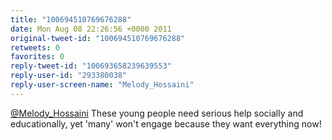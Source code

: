 ```yaml
---
title: "100694510769676288"
date: Mon Aug 08 22:26:56 +0000 2011
original-tweet-id: "100694510769676288"
retweets: 0
favorites: 0
reply-tweet-id: "100693658239639553"
reply-user-id: "293380038"
reply-user-screen-name: "Melody_Hossaini"
---
```

<a href="https://twitter.com/Melody_Hossaini">@Melody_Hossaini</a> These young people need serious help socially and educationally, yet 'many' won't engage because they want everything now!

